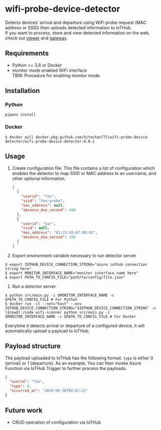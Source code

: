 # wifi-probe-device-detector

Detects devices' arrival and departure using WiFi probe request (MAC address or SSID) then uploads detected information to IoTHub.  
If you want to process, store and view detected information on the web, check out [viewer](https://github.com/hitochan777/attedance-taker) and [gateway](https://github.com/hitochan777/attendance-taker-gateway).

## Requirements

* Python >= 3.8 or Docker
* monitor mode enabled WiFi interface  
  TBW: Procedure for enabling monitor mode

## Installation

### Python

```
pipenv install
```

### Docker

```
$ docker pull docker.pkg.github.com/hitochan777/wifi-probe-device-detector/wifi-probe-device-detector:0.0.1
```

## Usage

1. Create configuration file. This file contains a list of configuration which enables the detector to map SSID or MAC address to an username, and other optional information.

   ```json
   [
     {
       "userid": "foo",
       "ssid": "foo-probe",
       "mac_address": null,
       "absence_due_second": 600
     },
     {
       "userid": "bar",
       "ssid": null,
       "mac_address": "01:23:45:67:89:01",
       "absence_due_second": 300
     }
   ]
   ```

1. Export environment variable necessary to run detector server

```
$ export IOTHUB_DEVICE_CONNECTION_STRING="azure iothub connection string here"
$ export MONITOR_INTERFACE_NAME="monitor interface name here"
$ export PATH_TO_CONFIG_FILE="path/to/config/file.json"
```

1. Run a detector server

```
$ python src/main.py -i $MONITOR_INTERFACE_NAME -c $PATH_TO_CONFIG_FILE # For Python
$ docker run -it --net="host" --env IOTHUB_DEVICE_CONNECTION_STRING="$IOTHUB_DEVICE_CONNECTION_STRING" -v \$(pwd):/code wifi-scanner python src/main.py -i $MONITOR_INTERFACE_NAME -c $PATH_TO_CONFIG_FILE # For Docker
```

Everytime it detects arrival or departure of a configured device, it will automatically upload a payload to IoTHub.

## Payload structure

The payload uploaded to IoTHub has the following format.
`type` is either 0 (arrival) or 1 (departure).
As an example, You can then invoke Azure Function via IoTHub Trigger to further process the payloads.

```json
{
  "userid": "foo",
  "type": 0,
  "occurred_at": "2020-09-30T09:02:32"
}
```

## Future work

- CRUD operation of configuration via IoTHub

